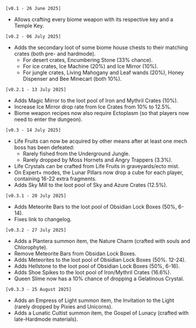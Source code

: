 `[v0.1 - 26 June 2025]`
- Allows crafting every biome weapon with its respective key and a Temple Key.

`[v0.2 - 06 July 2025]`
- Adds the secondary loot of some biome house chests to their matching crates (both pre- and hardmode).
  - For desert crates, Encumbering Stone (33% chance).
  - For ice crates, Ice Machine (20%) and Ice Mirror (10%).
  - For jungle crates, Living Mahogany and Leaf wands (20%), Honey Dispenser and Bee Minecart (both 10%).

`[v0.2.1 - 13 July 2025]`
- Adds Magic Mirror to the loot pool of Iron and Mythril Crates (10%).
- Increase Ice Mirror drop rate from Ice Crates from 10% to 12.5%.
- Biome weapon recipes now also require Ectoplasm (so that players now need to enter the dungeon).

`[v0.3 - 14 July 2025]`
- Life Fruits can now be acquired by other means after at least one mech boss has been defeated:
    - Rarely fished from the Underground Jungle.
    - Rarely dropped by Moss Hornets and Angry Trappers (3.3%).
- Life Crystals can be crafted from Life Fruits in graveyards/ecto mist.
- On Expert+ modes, the Lunar Pillars now drop a cube for each player, containing 16-22 extra fragments.
- Adds Sky Mill to the loot pool of Sky and Azure Crates (12.5%).

`[v0.3.1 - 20 July 2025]`
- Adds Meteorite Bars to the loot pool of Obsidian Lock Boxes (50%, 6-14).
- Fixes link to changelog.

`[v0.3.2 - 27 July 2025]`
- Adds a Plantera summon item, the Nature Charm (crafted with souls and Chlorophyte).
- Remove Meteorite Bars from Obsidan Lock Boxes.
- Adds Meteorites to the loot pool of Obsidian Lock Boxes (50%. 12-24).
- Adds Hellstone to the loot pool of Obsidian Lock Boxes (50%, 6-16).
- Adds Shoe Spikes to the loot pool of Iron/Mythril Crates (16.6%).
- Queen Slime now has a 10% chance of dropping a Gelatinous Crystal.

`[v0.3.3 - 25 August 2025]`
- Adds an Empress of Light summon item, the Invitation to the Light (rarely dropped by Pixies and Unicorns).
- Adds a Lunatic Cultist summon item, the Gospel of Lunacy (crafted with late-Hardmode materials).
